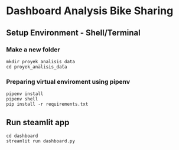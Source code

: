 # Dashboard Analysis Bike Sharing

## Setup Environment - Shell/Terminal
### Make a new folder
```
mkdir proyek_analisis_data
cd proyek_analisis_data
```
### Preparing virtual enviroment using pipenv
```
pipenv install
pipenv shell
pip install -r requirements.txt
```

## Run steamlit app

```
cd dashboard
streamlit run dashboard.py
```
